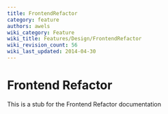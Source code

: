 ```yaml
---
title: FrontendRefactor
category: feature
authors: awels
wiki_category: Feature
wiki_title: Features/Design/FrontendRefactor
wiki_revision_count: 56
wiki_last_updated: 2014-04-30
---
```


# Frontend Refactor

This is a stub for the Frontend Refactor documentation
